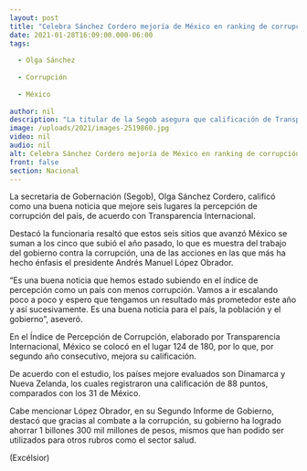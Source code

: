 ```yaml
---
layout: post
title: "Celebra Sánchez Cordero mejoría de México en ranking de corrupción"
date: 2021-01-28T16:09:00.000-06:00
tags:
  
  - Olga Sánchez
  
  - Corrupción
  
  - México
  
author: nil
description: "La titular de la Segob asegura que calificación de Transparencia Internacional es buena noticia para el país, la población y el gobierno; avanza el país al lugar 124 de 180 naciones calificadas"
image: /uploads/2021/images-2519860.jpg
video: nil
audio: nil
alt: Celebra Sánchez Cordero mejoría de México en ranking de corrupción
front: false
section: Nacional
---
```


La secretaria de Gobernación (Segob), Olga Sánchez Cordero, calificó como una buena noticia que mejore seis lugares la percepción de corrupción del país, de acuerdo con Transparencia Internacional.

Destacó la funcionaria resaltó que estos seis sitios que avanzó México se suman a los cinco que subió el año pasado, lo que es muestra del trabajo del gobierno contra la corrupción, una de las acciones en las que más ha hecho énfasis el presidente Andrés Manuel López Obrador.

“Es una buena noticia que hemos estado subiendo en el índice de percepción como un país con menos corrupción. Vamos a ir escalando poco a poco y espero que tengamos un resultado más prometedor este año y así sucesivamente. Es una buena noticia para el país, la población y el gobierno”, aseveró.

En el Índice de Percepción de Corrupción, elaborado por Transparencia Internacional, México se colocó en el lugar 124 de 180, por lo que, por segundo año consecutivo, mejora su calificación.

De acuerdo con el estudio, los países mejore evaluados son Dinamarca y Nueva Zelanda, los cuales registraron una calificación de 88 puntos, comparados con los 31 de México.

Cabe mencionar López Obrador, en su Segundo Informe de Gobierno, destacó que gracias al combate a la corrupción, su gobierno ha logrado ahorrar 1 billones 300 mil millones de pesos, mismos que han podido ser utilizados para otros rubros como el sector salud.

(Excélsior)